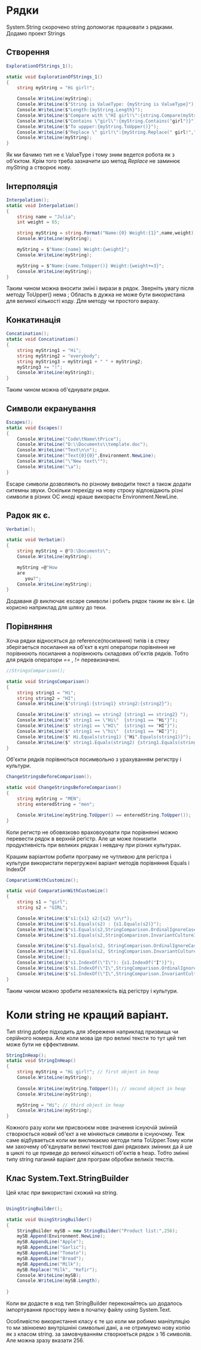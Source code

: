 # Рядки

System.String скорочено string допомогає працювати з рядками. Додамо проект Strings

## Створення
```cs
ExplorationOfStrings_1();

static void ExplorationOfStrings_1()
{
    string myString = "Hi girl!";

    Console.WriteLine(myString);
    Console.WriteLine($"String is ValueType: {myString is ValueType}");
    Console.WriteLine($"Length:{myString.Length}");
    Console.WriteLine($"Compare with \"HI girl!\":{string.Compare(myString,"HI girl!")}");
    Console.WriteLine($"Contains \"girl\":{myString.Contains("girl")}");
    Console.WriteLine($"To uppper:{myString.ToUpper()}");
    Console.WriteLine($"Replace \" girl!\":{myString.Replace(" girl!"," !")}");
    Console.WriteLine(myString);
}
```
Як ми бачимо тип не є ValueType і тому зним ведется робота як з об'єктом. Крім того треба зазначити шо метод <em>Replace</em> не заминює <em>myString</em> а створює нову.

## Інтерполяція
```cs
Interpolation();
static void Interpolation()
{
    string name = "Julia";
    int weight = 65;

    string myString = string.Format("Name:{0} Weight:{1}",name,weight);
    Console.WriteLine(myString);

    myString = $"Name:{name} Weight:{weight}";
    Console.WriteLine(myString);

    myString = $"Name:{name.ToUpper()} Weight:{weight+=3}";
    Console.WriteLine(myString);
}
```
Таким чином можна вносити зміні і вирази в рядок. Зверніть увагу після методу ToUpper() нема ; Область в дужка не може бути використана для великої кількості коду. Для методу чи простого виразу.

## Конкатинація
```cs
Concatination();
static void Concatination()
{
    string myString1 = "Hi";
    string myString2 = "everybody";
    string myString3 = myString1 + " " + myString2;
    myString3 += "!";
    Console.WriteLine(myString3);
}
``` 
Таким чином можна об'єднувати рядки.

## Символи екранування

```cs
Escapes();
static void Escapes()
{
    Console.WriteLine("Code\tName\tPrice");
    Console.WriteLine("D:\\Documents\\template.doc");
    Console.WriteLine("Text\n\n");
    Console.WriteLine("Text{0}{0}",Environment.NewLine);
    Console.WriteLine("\"New text\"");
    Console.WriteLine("\a");
}
```
Escape символи дозволяють по різному виводити текст а також додати ситемны звуки. Оскільки перехіду на нову строку відповідають різні символи в різних ОС иноді краше викорасти Environment.NewLine.

## Радок як є.
```cs
Verbatim();

static void Verbatim()
{
    string myString = @"D:\Documents\";
    Console.WriteLine(myString);

    myString =@"How      
    are
       you?";
    Console.WriteLine(myString);
}
```
Додаваня <em>@</em> виключає escape символи і робить рядок таким як він є. Це корисно наприклад для шляху до теки. 

## Порівняння

Хоча рядки відносяться до reference(посилання) типів і в стеку зберігаеться посилання на об'єкт в купі оператори порівняння не порівнюють посилання а порівнюють складових об'єктів рядків.
Тобто для рядків оператори <em> == , != </em> перевизначені.
```cs
//StringsComparison();

static void StringsComparison()
{
    string string1 = "Hi";
    string string2 = "HI";
    Console.WriteLine($"string1:{string1} string2:{string2}");

    Console.WriteLine($" string1 == string2 {string1 == string2} ");
    Console.WriteLine($" string1 == \"Hi\"  {string1 == "Hi"}");
    Console.WriteLine($" string1 == \"HI\"  {string1 == "HI"}");
    Console.WriteLine($" string1 == \"hi\"  {string1 == "HI"}");
    Console.WriteLine($" Hi.Equals(string1) {"Hi".Equals(string1)}");
    Console.WriteLine($" string1.Equals(string2) {string1.Equals(string2)}");
}
```
Об'єкти рядків порівнються посимвольно з урахуванням регистру і культури.


```cs
ChangeStringsBeforeComparison();

static void ChangeStringsBeforeComparison()
{
    string myString = "MEN";
    string enteredString = "men";

    Console.WriteLine(myString.ToUpper() == enteredString.ToUpper());
}
```
Коли регистр не обовязково враховоуовати при порівнянні можно перевести рядок в верхній регістр. Але це може понизити продуктивність при великих рядках і невдачу при різних культурах.

Крашим варіантом робити програму не чутливою для регістра і культури використати перегружені варіант методів порівняння Equals і IndexOf

```cs
ComparationWithCustomize();

static void ComparationWithCustomize()
{
    string s1 = "girl";
    string s2 = "GIRL";

    Console.WriteLine($"s1:{s1} s2:{s2} \n\r");
    Console.WriteLine($"s1.Equals(s2) : {s1.Equals(s2)}");
    Console.WriteLine($"s1.Equals(s2,StringComparison.OrdinalIgnoreCase) : {s1.Equals(s2,StringComparison.OrdinalIgnoreCase)}");
    Console.WriteLine($"s1.Equals(s2,StringComparison.InvariantCultureIgnoreCase) : {s1.Equals(s2, StringComparison.InvariantCultureIgnoreCase)}");

    Console.WriteLine($"s1.Equals(s2, StringComparison.OrdinalIgnoreCase): {s1.Equals(s2, StringComparison.OrdinalIgnoreCase)}");
    Console.WriteLine($"s1.Equals(s2, StringComparison.InvariantCultureIgnoreCase): {s1.Equals(s2, StringComparison.InvariantCultureIgnoreCase)}");
    Console.WriteLine();
    Console.WriteLine($"s1.IndexOf(\"I\"): {s1.IndexOf("I")}");
    Console.WriteLine($"s1.IndexOf(\"I\",StringComparison.OrdinalIgnoreCase)}}: {s1.IndexOf("I",StringComparison.OrdinalIgnoreCase)}");
    Console.WriteLine($"s1.IndexOf(\"I\",StringComparison.InvariantCultureIgnoreCase)}}: {s1.IndexOf("I", StringComparison.InvariantCultureIgnoreCase)}");
}
```
Таким чином можно зробити незалежність від регістру і культури.

# Коли string не кращий варіант.

Тип string добре підходить для збереженя наприклад призвища чи серійного номера. Але коли мова іде про великі тексти то тут цей тип може бути не єффективним.

```cs
StringInHeap();
static void StringInHeap()
{
    string myString = "Hi girl!"; // first object in heap
    Console.WriteLine(myString);
    
    Console.WriteLine(myString.ToUpper()); // second object in heap
    Console.WriteLine(myString);

    myString = "Hi"; // third object in heap
    Console.WriteLine(myString);
}
```
Кожного разу коли ми присвоюєм нове значення існуючій змінній створюється новий об'єкт а не міняються символи в існуючому. Теж саме відбуваеться коли ми викликаємо методи типа ToUpper.Тому коли ми захочему об'єднувати великі текстові дані рядкових змінних да й ше в циклі то це приведе до великої кількості об'єктів в heap. Тобто змінні типу string паганий варіант для програм обробки великіх текстів.

## Клас System.Text.StringBuilder

Цей клас при використані схожий на string.

```cs

UsingStringBuilder();

static void UsingStringBuilder()
{
    StringBuilder mySB = new StringBuilder("Product list:",256);
    mySB.Append(Environment.NewLine);
    mySB.AppendLine("Apple");
    mySB.AppendLine("Garlic");
    mySB.AppendLine("Tomato");
    mySB.AppendLine("Bread");
    mySB.AppendLine("Milk");
    mySB.Replace("Milk", "Kefir");
    Console.WriteLine(mySB);
    Console.WriteLine(mySB.Length);
  
}
```

Коли ви додасте в код тип StringBuilder переконайтесь шо додалось імпортування простору імен в початку файлу using System.Text.

Особливістю використання класу є те шо коли ми робимо маніпуляцію то ми звінюемо внутрішніні символьні дані, а не отримуемо нову копію як з класом string. за замовчуванням створюеться рядок з 16 символів. Але можна зразу вказати 256.





